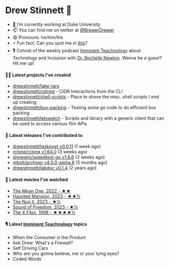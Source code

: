 
# Drew Stinnett 👋

- 🔭 I’m currently working at Duke University
- 📫 You can find me on twitter at [@BrewerDrewer](https://twitter.com/BrewerDrewer)
- 😄 Pronouns: he/him/his
- ⚡ Fun fact: Can you spot me in [this](https://www.youtube.com/watch?v=oL9WnB0qHBA)?
- 🎙 Cohost of the weekly podcast [Imminent Teachnology](https://podcast.imminentteachnology.com/) about Technology and Inclusion with [Dr. Rochelle Newton](https://www.linkedin.com/in/drrochellenewton/). Wanna be a guest? Hit me up!

#### 👨‍💻 Latest projects I've created
- [drewstinnett/fake-tars](https://github.com/drewstinnett/fake-tars)
- [drewstinnett/cidrme](https://github.com/drewstinnett/cidrme) - CIDR Interactions from the CLI
- [drewstinnett/shell-scripts](https://github.com/drewstinnett/shell-scripts) - Place to shove the misc. shell scripts I end up creating
- [drewstinnett/box-packing](https://github.com/drewstinnett/box-packing) - Testing some go code to do efficient box packing
- [drewstinnett/letswatch](https://github.com/drewstinnett/letswatch) - Scripts and library with a generic client that can be used to access various film APIs

#### 🚀 Latest releases I've contributed to
- [drewstinnett/taskpoet v0.0.11](https://github.com/drewstinnett/taskpoet/releases/tag/v0.0.11) (1 week ago)
- [rclone/rclone v1.64.0](https://github.com/rclone/rclone/releases/tag/v1.64.0) (3 weeks ago)
- [showwin/speedtest-go v1.6.6](https://github.com/showwin/speedtest-go/releases/tag/v1.6.6) (3 weeks ago)
- [mholt/archiver v4.0.0-alpha.8](https://github.com/mholt/archiver/releases/tag/v4.0.0-alpha.8) (5 months ago)
- [drewstinnett/labdoc v0.1.4](https://github.com/drewstinnett/labdoc/releases/tag/v0.1.4) (2 years ago)

#### 🍿 Latest movies I've watched
- [The Mean One, 2022 - ★★](https://letterboxd.com/mondodrew/film/the-mean-one/)
- [Haunted Mansion, 2023 - ★★½](https://letterboxd.com/mondodrew/film/haunted-mansion-2023/)
- [The Nun II, 2023 - ★½](https://letterboxd.com/mondodrew/film/the-nun-ii/)
- [Sound of Freedom, 2023 - ★½](https://letterboxd.com/mondodrew/film/sound-of-freedom/)
- [The X Files, 1998 - ★★★★½](https://letterboxd.com/mondodrew/film/the-x-files/)

#### 🎙 Latest [Imminent Teachnology](https://podcast.imminentteachnology.com/) topics
- When the Consumer is the Product
- Ask Drew: What&#39;s a Firewall?
- Self Driving Cars
- Who are you gonna believe, me or your lying eyes?
- Coded Words
